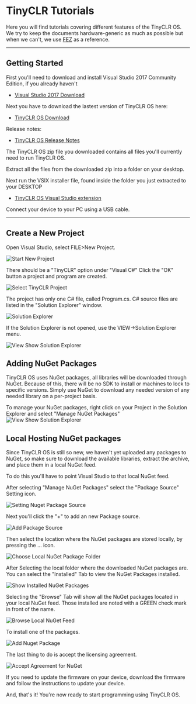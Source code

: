 # TinyCLR Tutorials

Here you will find tutorials covering different features of the TinyCLR OS. We try to keep the documents hardware-generic as much as possible but when we can't, we use [FEZ](../../hardware/fez.md) as a reference.
___

## Getting Started
First you'll need to download and install Visual Studio 2017 Community Edition, if you already haven't 

* [Visual Studio 2017 Download](https://www.visualstudio.com/downloads/)

Next you have to download the lastest version of TinyCLR OS here:

 
* [TinyCLR OS Download](http://ghielectronics.com/downloads/TinyCLR/TinyCLR.0.4.0.zip)

Release notes:
* [TinyCLR OS Release Notes](https://www.ghielectronics.com/docs/350/tinyclr-os)

The TinyCLR OS zip file you downloaded contains all files you'll currently need to run TinyCLR OS. 

Extract all the files from the downloaded zip into a folder on your desktop. 

Next run the VSIX installer file, found inside the folder you just extracted to your DESKTOP

* [TinyCLR OS Visual Studio extension](https://www.ghielectronics.com/downloads/TinyCLR/v0.5.0/TinyCLR.0.5.0.vsix)

Connect your device to your PC using a USB cable.

___

## Create a New Project

Open Visual Studio, select FILE>New Project. 

![Start New Project](images/StartNewProject.jpg)   





There should be a "TinyCLR" option under "Visual C#"
Click the "OK" button a project and program are created. 

![Select TinyCLR Project](images/SelectTinyCLRProject.jpg)   


The project has only one C# file, called Program.cs. C# source files are listed in the "Solution Explorer" window. 

![Solution Explorer](images/SolutionExplorer.jpg) 

If the Solution Explorer is not opened, use the VIEW->Solution Explorer menu.


![View Show Solution Explorer](images/ViewShowSolutionExplorer.jpg) 

## Adding NuGet Packages
TinyCLR OS uses NuGet packages, all libraries will be downloaded through NuGet. Because of this, there will be no SDK to install or machines to lock to specific versions. Simply use NuGet to download any needed version of any needed library on a per-project basis.

To manage your NuGet packages, right click on your Project in the Solution Explorer and select "Manage NuGet Packages"
![View Show Solution Explorer](images/SelectManageNugetPackages.jpg) 

## Local Hosting NuGet packages

Since TinyCLR OS is still so new, we haven't yet uploaded any packages to NuGet, so make sure to download the available libraries, extract the archive, and place them in a local NuGet feed.

To do this you'll have to point Visual Studio to that local NuGet feed. 

After selecting "Manage NuGet Packages" select the "Package Source" Setting icon. 

![Setting Nuget Package Source](images/SettingNugetPackageSource.jpg) 

Next you'll click the "+" to add an new Package source. 

![Add Package Source](images/AddPackageSource.jpg)

Then select the location where the NuGet packages are stored locally, by pressing the ... icon. 

 ![Choose Local NuGet Package Folder](images/ChooseLocalNuGetPackageFolder.jpg)

After Selecting the local folder where the downloaded NuGet packages are. You can select the "Installed" Tab to view the NuGet Packages installed. 


 ![Show Installed NuGet Packages](images/ShowInstalledNuGetPackages.jpg)

Selecting the "Browse" Tab will show all the NuGet packages located in your local NuGet feed. Those installed are noted with a GREEN check mark in front of the name. 

 ![Browse Local NuGet Feed](images/BrowseLocalNuGetFeed.jpg)

To install one of the packages. 

 ![Add Nuget Package](images/AddNuGetPackage.jpg)

The last thing to do is accept the licensing agreement. 

![Accept Agreement for NuGet](images/AcceptAgreementforNuGet.jpg)

If you need to update the firmware on your device, download the firmware and follow the instructions to update your device.

And, that's it! You're now ready to start programming using TinyCLR OS. 

